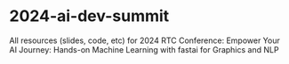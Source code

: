 # 2024-ai-dev-summit
All resources (slides, code, etc) for 2024 RTC Conference: Empower Your AI Journey: Hands-on Machine Learning with fastai for Graphics and NLP
